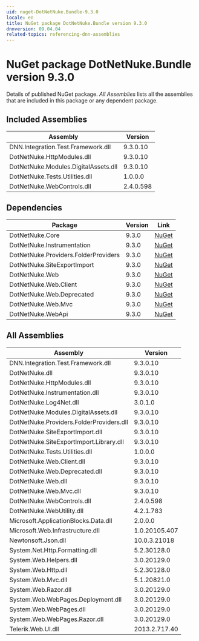 ```yaml
---
uid: nuget-DotNetNuke.Bundle-9.3.0
locale: en
title: NuGet package DotNetNuke.Bundle version 9.3.0
dnnversion: 09.04.04
related-topics: referencing-dnn-assemblies
---
```


# NuGet package DotNetNuke.Bundle version 9.3.0
Details of published NuGet package.
*All Assemblies* lists all the assemblies that are included in this package or any dependent package.

## Included Assemblies

|Assembly|Version|
|---|---|
|DNN.Integration.Test.Framework.dll|9.3.0.10|
|DotNetNuke.HttpModules.dll|9.3.0.10|
|DotNetNuke.Modules.DigitalAssets.dll|9.3.0.10|
|DotNetNuke.Tests.Utilities.dll|1.0.0.0|
|DotNetNuke.WebControls.dll|2.4.0.598|

## Dependencies

|Package|Version|Link|
|---|---|---|
|DotNetNuke.Core|9.3.0|[NuGet](https://www.nuget.org/packages/DotNetNuke.Core/9.3.0)|
|DotNetNuke.Instrumentation|9.3.0|[NuGet](https://www.nuget.org/packages/DotNetNuke.Instrumentation/9.3.0)|
|DotNetNuke.Providers.FolderProviders|9.3.0|[NuGet](https://www.nuget.org/packages/DotNetNuke.Providers.FolderProviders/9.3.0)|
|DotNetNuke.SiteExportImport|9.3.0|[NuGet](https://www.nuget.org/packages/DotNetNuke.SiteExportImport/9.3.0)|
|DotNetNuke.Web|9.3.0|[NuGet](https://www.nuget.org/packages/DotNetNuke.Web/9.3.0)|
|DotNetNuke.Web.Client|9.3.0|[NuGet](https://www.nuget.org/packages/DotNetNuke.Web.Client/9.3.0)|
|DotNetNuke.Web.Deprecated|9.3.0|[NuGet](https://www.nuget.org/packages/DotNetNuke.Web.Deprecated/9.3.0)|
|DotNetNuke.Web.Mvc|9.3.0|[NuGet](https://www.nuget.org/packages/DotNetNuke.Web.Mvc/9.3.0)|
|DotNetNuke.WebApi|9.3.0|[NuGet](https://www.nuget.org/packages/DotNetNuke.WebApi/9.3.0)|

## All Assemblies

|Assembly|Version|
|---|---|
|DNN.Integration.Test.Framework.dll|9.3.0.10|
|DotNetNuke.dll|9.3.0.10|
|DotNetNuke.HttpModules.dll|9.3.0.10|
|DotNetNuke.Instrumentation.dll|9.3.0.10|
|DotNetNuke.Log4Net.dll|3.0.1.0|
|DotNetNuke.Modules.DigitalAssets.dll|9.3.0.10|
|DotNetNuke.Providers.FolderProviders.dll|9.3.0.10|
|DotNetNuke.SiteExportImport.dll|9.3.0.10|
|DotNetNuke.SiteExportImport.Library.dll|9.3.0.10|
|DotNetNuke.Tests.Utilities.dll|1.0.0.0|
|DotNetNuke.Web.Client.dll|9.3.0.10|
|DotNetNuke.Web.Deprecated.dll|9.3.0.10|
|DotNetNuke.Web.dll|9.3.0.10|
|DotNetNuke.Web.Mvc.dll|9.3.0.10|
|DotNetNuke.WebControls.dll|2.4.0.598|
|DotNetNuke.WebUtility.dll|4.2.1.783|
|Microsoft.ApplicationBlocks.Data.dll|2.0.0.0|
|Microsoft.Web.Infrastructure.dll|1.0.20105.407|
|Newtonsoft.Json.dll|10.0.3.21018|
|System.Net.Http.Formatting.dll|5.2.30128.0|
|System.Web.Helpers.dll|3.0.20129.0|
|System.Web.Http.dll|5.2.30128.0|
|System.Web.Mvc.dll|5.1.20821.0|
|System.Web.Razor.dll|3.0.20129.0|
|System.Web.WebPages.Deployment.dll|3.0.20129.0|
|System.Web.WebPages.dll|3.0.20129.0|
|System.Web.WebPages.Razor.dll|3.0.20129.0|
|Telerik.Web.UI.dll|2013.2.717.40|


